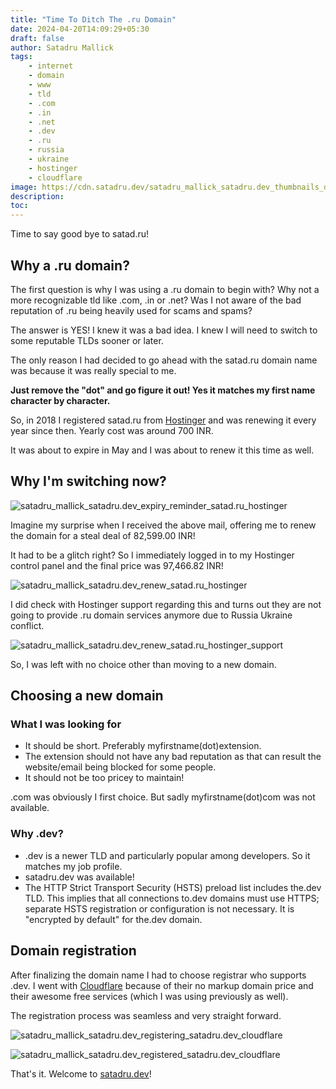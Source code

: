 ```yaml
---
title: "Time To Ditch The .ru Domain"
date: 2024-04-20T14:09:29+05:30
draft: false
author: Satadru Mallick
tags:
    - internet
    - domain
    - www
    - tld
    - .com
    - .in
    - .net
    - .dev
    - .ru
    - russia
    - ukraine
    - hostinger
    - cloudflare
image: https://cdn.satadru.dev/satadru_mallick_satadru.dev_thumbnails_domain.webp
description:
toc:
---
```


Time to say good bye to satad.ru!

## Why a .ru domain?
The first question is why I was using a .ru domain to begin with? Why not a more recognizable tld like .com, .in or .net? Was I not aware of the bad reputation of .ru being heavily used for scams and spams?

The answer is YES! I knew it was a bad idea. I knew I will need to switch to some reputable TLDs sooner or later.

The only reason I had decided to go ahead with the satad.ru domain name was because it was really special to me.

**Just remove the "dot" and go figure it out! Yes it matches my first name character by character.**

So, in 2018 I registered satad.ru from [Hostinger](https://www.hostinger.in/) and was renewing it every year since then. Yearly cost was around 700 INR.

It was about to expire in May and I was about to renew it this time as well.

## Why I'm switching now?

![satadru_mallick_satadru.dev_expiry_reminder_satad.ru_hostinger](https://cdn.satadru.dev/satadru_mallick_satadru.dev_expiry_reminder_satad.ru_hostinger.webp)

Imagine my surprise when I received the above mail, offering me to renew the domain for a steal deal of 82,599.00 INR!

It had to be a glitch right? So I immediately logged in to my Hostinger control panel and the final price was 97,466.82 INR!

![satadru_mallick_satadru.dev_renew_satad.ru_hostinger](https://cdn.satadru.dev/satadru_mallick_satadru.dev_renew_satad.ru_hostinger.webp)

I did check with Hostinger support regarding this and turns out they are not going to provide .ru domain services anymore due to Russia Ukraine conflict.

![satadru_mallick_satadru.dev_renew_satad.ru_hostinger_support](https://cdn.satadru.dev/satadru_mallick_satadru.dev_renew_satad.ru_hostinger_support.webp)

So, I was left with no choice other than moving to a new domain.

## Choosing a new domain

### What I was looking for

- It should be short. Preferably myfirstname(dot)extension.
- The extension should not have any bad reputation as that can result the website/email being blocked for some people.
- It should not be too pricey to maintain!

.com was obviously I first choice. But sadly myfirstname(dot)com was not available. 

### Why .dev?

- .dev is a newer TLD and particularly popular among developers. So it matches my job profile.
- satadru.dev was available!
- The HTTP Strict Transport Security (HSTS) preload list includes the.dev TLD. This implies that all connections to.dev domains must use HTTPS; separate HSTS registration or configuration is not necessary. It is "encrypted by default" for the.dev domain.

## Domain registration

After finalizing the domain name I had to choose registrar who supports .dev. I went with [Cloudflare](https://www.cloudflare.com/) because of their no markup domain price and their awesome free services (which I was using previously as well).

The registration process was seamless and very straight forward.

![satadru_mallick_satadru.dev_registering_satadru.dev_cloudflare](https://cdn.satadru.dev/satadru_mallick_satadru.dev_registering_satadru.dev_cloudflare.webp)

![satadru_mallick_satadru.dev_registered_satadru.dev_cloudflare](https://cdn.satadru.dev/satadru_mallick_satadru.dev_registered_satadru.dev_cloudflare.webp)

That's it. Welcome to [satadru.dev](https://satadru.dev/)!